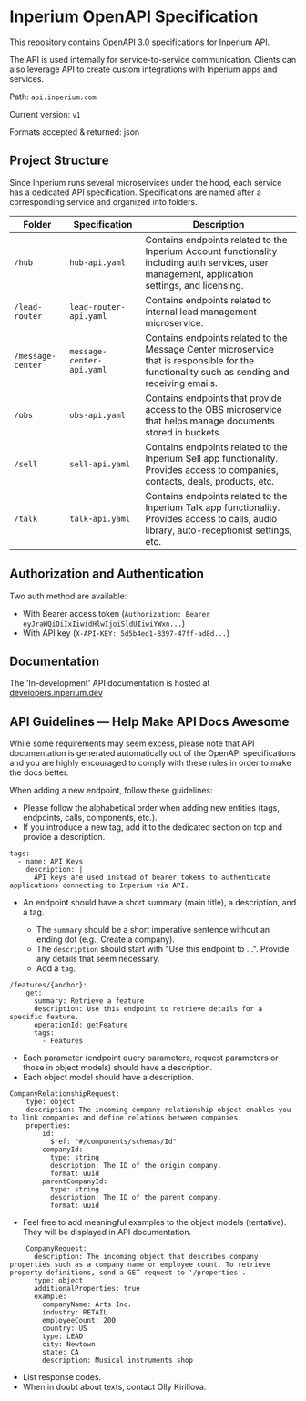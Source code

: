 # Inperium OpenAPI Specification

This repository contains OpenAPI 3.0 specifications for Inperium API.

The API is used internally for service-to-service communication. Clients can also leverage API to create custom integrations with Inperium apps and services.


Path: `api.inperium.com`

Current version: `v1`

Formats accepted & returned: json


## Project Structure

Since Inperium runs several microservices under the hood, each service has a dedicated API specification. Specifications are named after a corresponding service and organized into folders.

| Folder            |           Specification   |                                    Description |
|-------------------|---------------------------|------------------------------------------------|
| `/hub`            | `hub-api.yaml`            | Contains endpoints related to the Inperium Account functionality including auth services, user management, application settings, and licensing. |
| `/lead-router`    | `lead-router-api.yaml`    | Contains endpoints related to internal lead management microservice. |
| `/message-center` | `message-center-api.yaml` | Contains endpoints related to the Message Center microservice that is responsible for the functionality such as sending and receiving emails. |
| `/obs`            | `obs-api.yaml`            | Contains endpoints that provide access to the OBS microservice that helps manage documents stored in buckets. |
| `/sell`           | `sell-api.yaml`           | Contains endpoints related to the Inperium Sell app functionality. Provides access to companies, contacts, deals, products, etc. |
| `/talk`           | `talk-api.yaml`           | Contains endpoints related to the Inperium Talk app functionality. Provides access to calls, audio library, auto-receptionist settings, etc. |


## Authorization and Authentication

Two auth method are available:
* With Bearer access token (`Authorization: Bearer eyJraWQiOiIxIiwidHlwIjoiSldUIiwiYWxn...`)
* With API key (`X-API-KEY: 5d5b4ed1-8397-47ff-ad8d...`)

## Documentation

The 'In-development' API documentation is hosted at [developers.inperium.dev](https://developers.inperium.dev)

## API Guidelines — Help Make API Docs Awesome

While some requirements may seem excess, please note that API documentation is generated automatically out of the OpenAPI specifications and you are highly encouraged to comply with these rules in order to make the docs better.

When adding a new endpoint, follow these guidelines:

* Please follow the alphabetical order when adding new entities (tags, endpoints, calls, components, etc.).
* If you introduce a new tag, add it to the dedicated section on top and provide a description.

```
tags:
  - name: API Keys
    description: |
      API keys are used instead of bearer tokens to authenticate applications connecting to Inperium via API.
```

* An endpoint should have a short summary (main title), a description, and a tag.

    * The `summary` should be a short imperative sentence without an ending dot (e.g., Create a company).
    * The `description` should start with "Use this endpoint to ...". Provide any details that seem necessary.
    * Add a `tag`.

```
/features/{anchor}:
    get:
      summary: Retrieve a feature
      description: Use this endpoint to retrieve details for a specific feature.
      operationId: getFeature
      tags:
        - Features
```
* Each parameter (endpoint query parameters, request parameters or those in object models) should have a description.
* Each object model should have a description.

```
CompanyRelationshipRequest:
    type: object
    description: The incoming company relationship object enables you to link companies and define relations between companies.
    properties:
        id:
          $ref: "#/components/schemas/Id"
        companyId:
          type: string
          description: The ID of the origin company.
          format: uuid
        parentCompanyId:
          type: string
          description: The ID of the parent company.
          format: uuid
```
* Feel free to add meaningful examples to the object models (tentative). They will be displayed in API documentation.

```
    CompanyRequest:
      description: The incoming object that describes company properties such as a company name or employee count. To retrieve property definitions, send a GET request to '/properties'.
      type: object
      additionalProperties: true
      example:
        companyName: Arts Inc.
        industry: RETAIL
        employeeCount: 200
        country: US
        type: LEAD
        city: Newtown
        state: CA
        description: Musical instruments shop
```
* List response codes.
* When in doubt about texts, contact Olly Kirillova.
